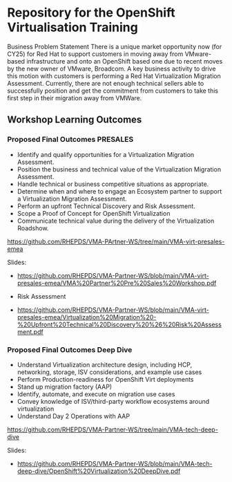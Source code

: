 # Repository for the OpenShift Virtualisation Training

Business Problem Statement 
There is a unique market opportunity now (for CY25) for Red Hat to support customers in moving away from VMware-based infrastructure and onto an OpenShift based one due to recent moves by the new owner of VMware, Broadcom. A key business activity to drive this motion with customers is performing a Red Hat Virtualization Migration Assessment.  Currently, there are not enough technical sellers able to successfully position and get the commitment from customers to take this first step in their migration away from VMWare.

## Workshop Learning Outcomes

### Proposed Final Outcomes PRESALES

* Identify and qualify opportunities for a Virtualization Migration Assessment.
* Position the business and technical value of the Virtualization Migration Assessment.
* Handle technical or business competitive situations as appropriate.
* Determine when and where to engage an Ecosystem partner to support a Virtualization Migration Assessment.
* Perform an upfront Technical Discovery and Risk Assessment.
* Scope a Proof of Concept for OpenShift Virtualization
* Communicate technical value during the delivery of the Virtualization Roadshow.

https://github.com/RHEPDS/VMA-PArtner-WS/tree/main/VMA-virt-presales-emea

Slides: 
* https://github.com/RHEPDS/VMA-Partner-WS/blob/main/VMA-virt-presales-emea/VMA%20Partner%20Pre%20Sales%20Workshop.pdf

* Risk Assessment
* https://github.com/RHEPDS/VMA-Partner-WS/blob/main/VMA-virt-presales-emea/Virtualization%20Migration%20-%20Upfront%20Technical%20Discovery%20%26%20Risk%20Assessment.pdf

### Proposed Final Outcomes Deep Dive

* Understand Virtualization architecture design, including HCP, networking, storage, ISV considerations, and example use cases
* Perform Production-readiness for OpenShift Virt deployments 
* Stand up migration factory (AAP)
* Identify, automate, and execute on migration use cases 
* Convey knowledge of ISV/third-party workflow ecosystems around virtualization
* Understand Day 2 Operations with AAP 

https://github.com/RHEPDS/VMA-Partner-WS/tree/main/VMA-tech-deep-dive

Slides:
* https://github.com/RHEPDS/VMA-Partner-WS/blob/main/VMA-tech-deep-dive/OpenShift%20Virtualization%20DeepDive.pdf
